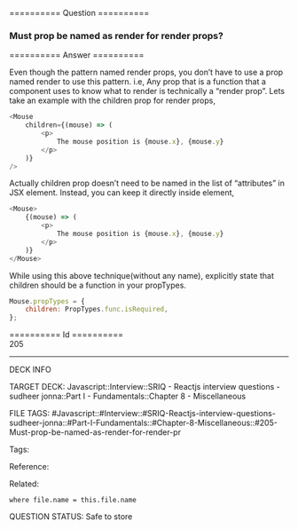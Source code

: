 ========== Question ==========  

### Must prop be named as render for render props?  

========== Answer ==========  

Even though the pattern named render props, you don’t have to use a prop named
render to use this pattern. i.e, Any prop that is a function that a component
uses to know what to render is technically a “render prop”. Lets take an example
with the children prop for render props,

```javascript
<Mouse
    children={(mouse) => (
        <p>
            The mouse position is {mouse.x}, {mouse.y}
        </p>
    )}
/>
```

Actually children prop doesn’t need to be named in the list of “attributes” in
JSX element. Instead, you can keep it directly inside element,

```javascript
<Mouse>
    {(mouse) => (
        <p>
            The mouse position is {mouse.x}, {mouse.y}
        </p>
    )}
</Mouse>
```

While using this above technique(without any name), explicitly state that
children should be a function in your propTypes.

```javascript
Mouse.propTypes = {
    children: PropTypes.func.isRequired,
};
```

========== Id ==========  
205

---

DECK INFO

TARGET DECK: Javascript::Interview::SRIQ - Reactjs interview questions - sudheer jonna::Part I - Fundamentals::Chapter 8 - Miscellaneous

FILE TAGS: #Javascript::#Interview::#SRIQ-Reactjs-interview-questions-sudheer-jonna::#Part-I-Fundamentals::#Chapter-8-Miscellaneous::#205-Must-prop-be-named-as-render-for-render-pr

Tags:

Reference:

Related:

```dataview
where file.name = this.file.name
```
QUESTION STATUS: Safe to store
